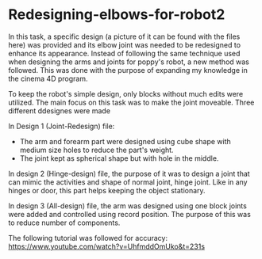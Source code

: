 # Redesigning-elbows-for-robot2

In this task, a specific design (a picture of it can be found with the files here) was provided and its elbow joint was needed to be redesigned to enhance its appearance. Instead of following the same technique used when designing the arms and joints for poppy's robot, a new method was followed. This was done with the purpose of expanding my knowledge in the cinema 4D program. 

To keep the robot's simple design, only blocks without much edits were utilized. The main focus on this task was to make the joint moveable. Three different ddesignes were made 

In Design 1 (Joint-Redesign) file: 
* The arm and forearm part were designed using cube shape with medium size holes to reduce the part's weight. 
* The joint kept as spherical shape but with hole in the middle.

In design 2 (Hinge-design) file, the purpose of it was to design a joint that can mimic the activities and shape of normal joint, hinge joint. Like in any hinges or door, this part helps keeping the object stationary. 

In design 3 (All-design) file, the arm was designed using one block joints were added and controlled using record position. The purpose of this was to reduce number of components. 


The following tutorial was followed for accuracy: https://www.youtube.com/watch?v=UhfmddOmUko&t=231s
